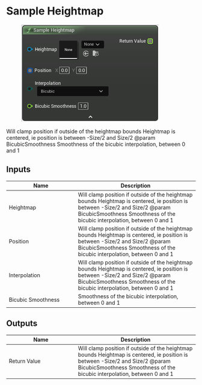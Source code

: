 # Sample Heightmap

<div align="left" data-full-width="false">

<figure><img src="Sample_Heightmap.png" alt=""><figcaption></figcaption></figure>

</div>

Will clamp position if outside of the heightmap bounds
Heightmap is centered, ie position is between -Size/2 and Size/2
@param        BicubicSmoothness       Smoothness of the bicubic interpolation, between 0 and 1

## Inputs

<table>
<thead><tr><th width="170">Name</th><th>Description</th></tr></thead>
<tbody>
<tr><td>Heightmap</td><td>Will clamp position if outside of the heightmap bounds
Heightmap is centered, ie position is between -Size/2 and Size/2
@param        BicubicSmoothness       Smoothness of the bicubic interpolation, between 0 and 1</td></tr>
<tr><td>Position</td><td>Will clamp position if outside of the heightmap bounds
Heightmap is centered, ie position is between -Size/2 and Size/2
@param        BicubicSmoothness       Smoothness of the bicubic interpolation, between 0 and 1</td></tr>
<tr><td>Interpolation</td><td>Will clamp position if outside of the heightmap bounds
Heightmap is centered, ie position is between -Size/2 and Size/2
@param        BicubicSmoothness       Smoothness of the bicubic interpolation, between 0 and 1</td></tr>
<tr><td>Bicubic Smoothness</td><td>Smoothness of the bicubic interpolation, between 0 and 1</td></tr>
</tbody>
</table>

## Outputs

<table>
<thead><tr><th width="170">Name</th><th>Description</th></tr></thead>
<tbody>
<tr><td>Return Value</td><td>Will clamp position if outside of the heightmap bounds
Heightmap is centered, ie position is between -Size/2 and Size/2
@param        BicubicSmoothness       Smoothness of the bicubic interpolation, between 0 and 1</td></tr>
</tbody>
</table>